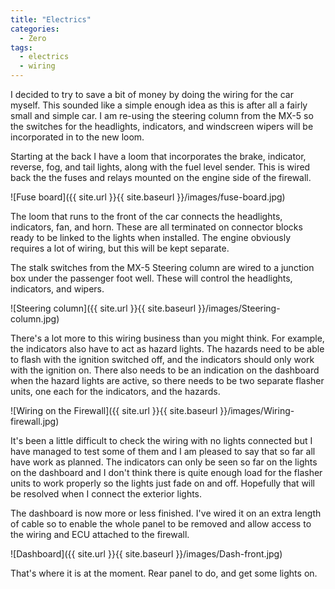 ```yaml
---
title: "Electrics"
categories:
  - Zero
tags:
  - electrics
  - wiring
---
```


I decided to try to save a bit of money by doing the wiring for the car myself. This sounded like a simple enough idea as this is after all a fairly small and simple car. I am re-using the steering column from the MX-5 so the switches for the headlights, indicators, and windscreen wipers will be incorporated in to the new loom.

Starting at the back I have a loom that incorporates the brake, indicator, reverse, fog, and tail lights, along with the fuel level sender. This is wired back the the fuses and relays mounted on the engine side of the firewall.

![Fuse board]({{ site.url }}{{ site.baseurl }}/images/fuse-board.jpg)

The loom that runs to the front of the car connects the headlights, indicators, fan, and horn. These are all terminated on connector blocks ready to be linked to the lights when installed. The engine obviously requires a lot of wiring, but this will be kept separate.

The stalk switches from the MX-5 Steering column are wired to a junction box under the passenger foot well. These will control the headlights, indicators, and wipers.

![Steering column]({{ site.url }}{{ site.baseurl }}/images/Steering-column.jpg)

There's a lot more to this wiring business than you might think. For example, the indicators also have to act as hazard lights. The hazards need to be able to flash with the ignition switched off, and the indicators should only work with the ignition on. There also needs to be an indication on the dashboard when the hazard lights are active, so there needs to be two separate flasher units, one each for the indicators, and the hazards.

![Wiring on the Firewall]({{ site.url }}{{ site.baseurl }}/images/Wiring-firewall.jpg)

It's been a little difficult to check the wiring with no lights connected but I have managed to test some of them and I am pleased to say that so far all have work as planned. The indicators can only be seen so far on the lights on the dashboard and I don't think there is quite enough load for the flasher units to work properly so the lights just fade on and off. Hopefully that will be resolved when I connect the exterior lights.

The dashboard is now more or less finished. I've wired it on an extra length of cable so to enable the whole panel to be removed and allow access to the wiring and ECU attached to the firewall.

![Dashboard]({{ site.url }}{{ site.baseurl }}/images/Dash-front.jpg)

That's where it is at the moment. Rear panel to do, and get some lights on.
